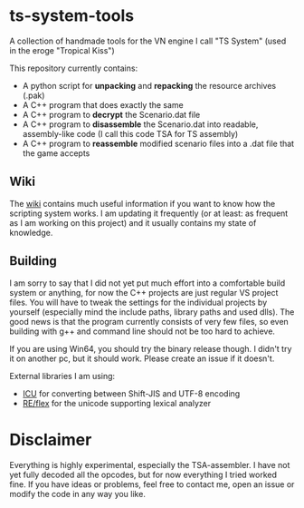 # ts-system-tools
A collection of handmade tools for the VN engine I call "TS System" (used in the eroge "Tropical Kiss")

This repository currently contains:
* A python script for **unpacking** and **repacking** the resource archives (.pak)
* A C++ program that does exactly the same
* A C++ program to **decrypt** the Scenario.dat file
* A C++ program to **disassemble** the Scenario.dat into readable, assembly-like code (I call this code TSA for TS assembly)
* A C++ program to **reassemble** modified scenario files into a .dat file that the game accepts

## Wiki
The [wiki](https://github.com/Anonym271/ts-system-tools/wiki) contains much useful information if you want to know how the scripting system works. I am updating it frequently (or at least: as frequent as I am working on this project) and it usually contains my state of knowledge.

## Building
I am sorry to say that I did not yet put much effort into a comfortable build system or anything, for now the C++ projects are just regular VS project files. You will have to tweak the settings for the individual projects by yourself (especially mind the include paths, library paths and used dlls). The good news is that the program currently consists of very few files, so even building with g++ and command line should not be too hard to achieve.

If you are using Win64, you should try the binary release though. I didn't try it on another pc, but it should work. Please create an issue if it doesn't.

External libraries I am using:
* [ICU](https://github.com/unicode-org/icu) for converting between Shift-JIS and UTF-8 encoding
* [RE/flex](https://github.com/Genivia/RE-flex) for the unicode supporting lexical analyzer

# Disclaimer
Everything is highly experimental, especially the TSA-assembler. I have not yet fully decoded all the opcodes, but for now everything I tried worked fine. If you have ideas or problems, feel free to contact me, open an issue or modify the code in any way you like.
